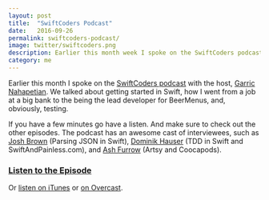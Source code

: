 ```yaml
---
layout: post
title:  "SwiftCoders Podcast"
date:   2016-09-26
permalink: swiftcoders-podcast/
image: twitter/swiftcoders.png
description: Earlier this month week I spoke on the SwiftCoders podcast. The host and I talked about getting started in Swift, and, obviously, testing.
category: me
---
```


Earlier this month I spoke on the [SwiftCoders podcast](http://swiftcoders.podbean.com/e/25-joe-masilotti-lead-developer-at-beermenus) with the host, [Garric Nahapetian](https://twitter.com/garricn). We talked about getting started in Swift, how I went from a job at a big bank to the being the lead developer for BeerMenus, and, obviously, testing.

If you have a few minutes go have a listen. And make sure to check out the other episodes. The podcast has an awesome cast of interviewees, such as [Josh Brown](https://swiftcoders.podbean.com/e/24-josh-brown-indie-ios-dev-and-content-publisher/) (Parsing JSON in Swift), [Dominik Hauser](https://swiftcoders.podbean.com/e/11-dominik-hauser-author-of-tdd-in-swift-swiftandpainlesscom/) (TDD in Swift and SwiftAndPainless.com), and [Ash Furrow](https://swiftcoders.podbean.com/e/ash-furrow/) (Artsy and Coocapods).

### [Listen to the Episode](http://swiftcoders.podbean.com/e/25-joe-masilotti-lead-developer-at-beermenus)
Or [listen on iTunes](https://itunes.apple.com/us/podcast/swiftcoders/id1082937962?mt=2#) or [on Overcast](https://overcast.fm/+GCc4OLrz4).
